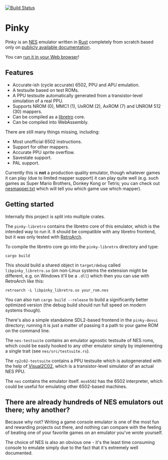 [![Build Status](https://api.travis-ci.org/koute/pinky.svg)](https://travis-ci.org/koute/pinky)

# Pinky

Pinky is an [NES] emulator written in [Rust] completely from scratch
based only on [publicly available documentation].

You can [run it in your Web browser](http://koute.github.io/pinky-web/)!

[NES]: https://en.wikipedia.org/wiki/Nintendo_Entertainment_System
[Rust]: https://www.rust-lang.org/en-US/
[publicly available documentation]: http://wiki.nesdev.com/w/index.php/Nesdev_Wiki

## Features

   * Accurate-ish (cycle accurate) 6502, PPU and APU emulation.
   * A testsuite based on test ROMs.
   * A PPU testsuite automatically generated from a transistor-level
     simulation of a real PPU.
   * Supports NROM (0), MMC1 (1), UxROM (2), AxROM (7) and UNROM 512 (30) mappers.
   * Can be compiled as a [libretro] core.
   * Can be compiled into WebAssembly.

[libretro]: http://www.libretro.com/index.php/api/

There are still many things missing, including:

   * Most unofficial 6502 instructions.
   * Support for other mappers.
   * Accurate PPU sprite overflow.
   * Savestate support.
   * PAL support.

Currently this is **not** a production quality emulator, though
whatever games it can play (due to limited mapper support) it can
play quite well (e.g. such games as Super Mario Brothers, Donkey Kong
or Tetris; you can check out [nesmapper.txt] which will tell you
which game use which mapper).

[nesmapper.txt]: http://tuxnes.sourceforge.net/nesmapper.txt

## Getting started

Internally this project is split into multiple crates.

The `pinky-libretro` contains the libretro core of this emulator,
which is the intended way to run it. It should be compatible with
any libretro frontend, but it was only tested with [RetroArch].

To compile the libretro core go into the `pinky-libretro` directory
and type:

```
cargo build
```

This should build a shared object in `target/debug` called `libpinky_libretro.so`
(on non-Linux systems the extension might be different, e.g. on Windows it'll be a `.dll`)
which then you can use with RetroArch like this:

```
retroarch -L libpinky_libretro.so your_rom.nes
```

You can also run `cargo build --release` to build a significantly better optimized
version (the debug build should run full speed on modern systems though).

There's also a simple standalone SDL2-based frontend in the `pinky-devui`
directory; running it is just a matter of passing it a path to your game ROM
on the command line.

[Retroarch]: http://www.libretro.com/index.php/retroarch-2/

The `nes-testsuite` contains an emulator agnostic testsuite of NES roms,
which could be easily hooked to any other emulator simply by implementing
a single trait (see `nes/src/testsuite.rs`).

The `rp2c02-testsuite` contains a PPU testsuite which is autogenerated
with the help of [Visual2C02], which is a transistor-level simulator
of an actual NES PPU.

The `nes` contains the emulator itself. `mos6502` has the 6502 interpreter,
which could be useful for emulating other 6502-based machines.

[Visual2C02]: https://www.qmtpro.com/~nes/chipimages/visual2c02/

## There are already hundreds of NES emulators out there; why another?

Because why not? Writing a game console emulator is one of the most fun and
rewarding projects out there, and nothing can compare with the feeling of
beating one of your favorite games on an emulator you've wrote yourself.

The choice of NES is also an obvious one - it's the least time consuming
console to emulate simply due to the fact that it's extremely well documented.
